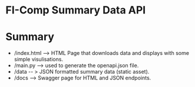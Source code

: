 # FI-Comp Summary Data API 

# Summary
- /index.html --> HTML Page that downloads data and displays with some simple visulisations. 
- /main.py --> used to generate the openapi.json file.  
- /data -- > JSON formatted summary data (static asset).
- /docs --> Swagger page for HTML and JSON endpoints.
